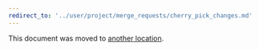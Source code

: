 ```yaml
---
redirect_to: '../user/project/merge_requests/cherry_pick_changes.md'
---
```


This document was moved to [another location](../user/project/merge_requests/cherry_pick_changes.md).
